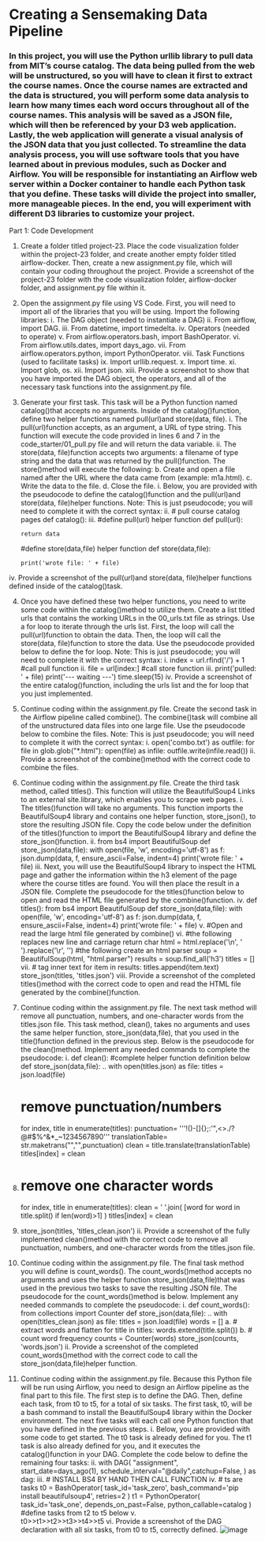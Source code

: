 # Creating a Sensemaking Data Pipeline
### In this project, you will use the Python urllib library to pull data from MIT’s course catalog. The data being pulled from the web will be unstructured, so you will have to clean it first to extract the course names. Once the course names are extracted and the data is structured, you will perform some data analysis to learn how many times each word occurs throughout all of the course names. This analysis will be saved as a JSON file, which will then be referenced by your D3 web application. Lastly, the web application will generate a visual analysis of the JSON data that you just collected. To streamline the data analysis process, you will use software tools that you have learned about in previous modules, such as Docker and Airflow. You will be responsible for instantiating an Airflow web server within a Docker container to handle each Python task that you define. These tasks will divide the project into smaller, more manageable pieces. In the end, you will experiment with different D3 libraries to customize your project.

Part 1: Code Development
1.	Create a folder titled project-23. Place the code visualization folder within the project-23 folder, and create another empty folder titled airflow-docker. Then, create a new assignment.py file, which will contain your coding throughout the project. Provide a screenshot of the project-23 folder with the code visualization folder, airflow-docker folder, and assignment.py file within it.
 
2.	Open the assignment.py file using VS Code. First, you will need to import all of the libraries that you will be using. Import the following libraries:
i.	The DAG object (needed to instantiate a DAG)
ii.	From airflow, import DAG.
iii.	From datetime, import timedelta.
iv.	Operators (needed to operate)
v.	From airflow.operators.bash, import BashOperator.
vi.	From airflow.utils.dates, import days_ago.
vii.	From airflow.operators.python, import PythonOperator.
viii.	Task Functions (used to facilitate tasks)
ix.	Import urllib.request.
x.	Import time.
xi.	Import glob, os.
xii.	Import json.
xiii.	Provide a screenshot to show that you have imported the DAG object, the operators, and all of the necessary task functions into the assignment.py file.
 
3.	Generate your first task. This task will be a Python function named catalog()that accepts no arguments. Inside of the catalog()function, define two helper functions named pull(url)and store(data, file).
i.	The pull(url)function accepts, as an argument, a URL of type string. This function will execute the code provided in lines 6 and 7 in the code_starter/01_pull.py file and will return the data variable.
ii.	The store(data, file)function accepts two arguments: a filename of type string and the data that was returned by the pull()function. The store()method will execute the following:
b.	Create and open a file named after the URL where the data came from (example: m1a.html).
c.	Write the data to the file.
d.	Close the file.
i.	Below, you are provided with the pseudocode to define the catalog()function and the pull(url)and store(data, file)helper functions. Note: This is just pseudocode; you will need to complete it with the correct syntax:
ii.	# pull course catalog pages
def catalog():
iii.	#define pull(url) helper function
    def pull(url):
      
        return data
         
    #define store(data,file) helper function
    def store(data,file):
 
        print('wrote file: ' + file)
iv.	Provide a screenshot of the pull(url)and store(data, file)helper functions defined inside of the catalog()task.
 
4.	Once you have defined these two helper functions, you need to write some code within the catalog()method to utilize them. Create a list titled urls that contains the working URLs in the 00_urls.txt file as strings. Use a for loop to iterate through the urls list. First, the loop will call the pull(url)function to obtain the data. Then, the loop will call the store(data, file)function to store the data. Use the pseudocode provided below to define the for loop. Note: This is just pseudocode; you will need to complete it with the correct syntax:
i.	index = url.rfind('/') + 1
#call pull function
ii.	file = url[index:]
#call store function
iii.	print('pulled: ' + file)
print('--- waiting ---')
time.sleep(15)
iv.	Provide a screenshot of the entire catalog()function, including the urls list and the for loop that you just implemented.
 
5.	Continue coding within the assignment.py file. Create the second task in the Airflow pipeline called combine(). The combine()task will combine all of the unstructured data files into one large file. Use the pseudocode below to combine the files. Note: This is just pseudocode; you will need to complete it with the correct syntax:
i.	open('combo.txt') as outfile:
       for file in glob.glob("*.html"):
           open(file) as infile:
               outfile.write(infile.read())
ii.	Provide a screenshot of the combine()method with the correct code to combine the files.
 
6.	Continue coding within the assignment.py file. Create the third task method, called titles(). This function will utilize the BeautifulSoup4 Links to an external site.library, which enables you to scrape web pages.
i.	The titles()function will take no arguments. This function imports the BeautifulSoup4 library and contains one helper function, store_json(), to store the resulting JSON file. Copy the code below under the definition of the titles()function to import the BeautifulSoup4 library and define the store_json()function.
ii.	from bs4 import BeautifulSoup
def store_json(data,file):
       with open(file, 'w', encoding='utf-8') as f:
           json.dump(data, f, ensure_ascii=False, indent=4)
           print('wrote file: ' + file)
iii.	Next, you will use the BeautifulSoup4 library to inspect the HTML page and gather the information within the h3 element of the page where the course titles are found. You will then place the result in a JSON file. Complete the pseudocode for the titles()function below to open and read the HTML file generated by the combine()function.
iv.	def titles():
      from bs4 import BeautifulSoup
      def store_json(data,file):
           with open(file, 'w', encoding='utf-8') as f:
               json.dump(data, f, ensure_ascii=False, indent=4)
               print('wrote file: ' + file)
v.	#Open and read the large html file generated by combine()
vi.	
   #the following replaces new line and carriage return char
   html = html.replace('\n', ' ').replace('\r', '')
   #the following create an html parser
   soup = BeautifulSoup(html, "html.parser")
   results = soup.find_all('h3')
   titles = []
vii.	# tag inner text
   for item in results:
       titles.append(item.text)
   store_json(titles, 'titles.json')
viii.	Provide a screenshot of the completed titles()method with the correct code to open and read the HTML file generated by the combine()function.
 
7.	Continue coding within the assignment.py file. The next task method will remove all punctuation, numbers, and one-character words from the titles.json file. This task method, clean(), takes no arguments and uses the same helper function, store_json(data,file), that you used in the title()function defined in the previous step. Below is the pseudocode for the clean()method. Implement any needed commands to complete the pseudocode:
i.	def clean():
   #complete helper function definition below
   def store_json(data,file):
      .. 
   with open(titles.json) as file:
       titles = json.load(file)
       # remove punctuation/numbers
       for index, title in enumerate(titles):
           punctuation= '''!()-[]{};:'"\,<>./?@#$%^&*_~1234567890'''
           translationTable= str.maketrans("","",punctuation)
           clean = title.translate(translationTable)
           titles[index] = clean
1.	# remove one character words
       for index, title in enumerate(titles):
           clean = ' '.join( [word for word in title.split() if len(word)>1] )
           titles[index] = clean
2.	store_json(titles, 'titles_clean.json')
ii.	Provide a screenshot of the fully implemented clean()method with the correct code to remove all punctuation, numbers, and one-character words from the titles.json file.
 

8.	Continue coding within the assignment.py file. The final task method you will define is count_words(). The count_words()method accepts no arguments and uses the helper function store_json(data,file)that was used in the previous two tasks to save the resulting JSON file. The pseudocode for the count_words()method is below. Implement any needed commands to complete the pseudocode:
i.	def count_words():
     from collections import Counter
     def store_json(data,file):
           ..
     with open(titles_clean.json) as file:
            titles = json.load(file)
            words = []
a.	# extract words and flatten
            for title in titles:
                words.extend(title.split())
b.	# count word frequency
            counts = Counter(words)
            store_json(counts, 'words.json')
ii.	Provide a screenshot of the completed count_words()method with the correct code to call the store_json(data,file)helper function.
 


9.	Continue coding within the assignment.py file. Because this Python file will be run using Airflow, you need to design an Airflow pipeline as the final part to this file. The first step is to define the DAG. Then, define each task, from t0 to t5, for a total of six tasks. The first task, t0, will be a bash command to install the BeautifulSoup4 library within the Docker environment. The next five tasks will each call one Python function that you have defined in the previous steps.
i.	Below, you are provided with some code to get started. The t0 task is already defined for you. The t1 task is also already defined for you, and it executes the catalog()function in your DAG. Complete the code below to define the remaining four tasks:
ii.	with DAG(
   "assignment",
   start_date=days_ago(1),
   schedule_interval="@daily",catchup=False,
) as dag:
iii.	# INSTALL BS4 BY HAND THEN CALL FUNCTION
iv.	# ts are tasks
   t0 = BashOperator(
       task_id='task_zero',
       bash_command='pip install beautifulsoup4',
       retries=2
   )
   t1 = PythonOperator(
       task_id='task_one',
       depends_on_past=False,
       python_callable=catalog
   )
   #define tasks from t2 to t5 below
v.	
   t0>>t1>>t2>>t3>>t4>>t5
vi.	Provide a screenshot of the DAG declaration with all six tasks, from t0 to t5, correctly defined.
![image](https://github.com/sandip86/Creating-a-Sensemaking-Data-Pipeline/assets/153111110/913070f5-506e-4a65-a02c-32bb52b6d3e5)
